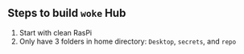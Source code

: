 ## Steps to build `woke` Hub

1. Start with clean RasPi
2. Only have 3 folders in home directory: `Desktop`, `secrets`, and `repo`

